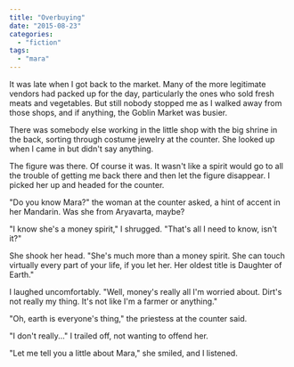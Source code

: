 ```yaml
---
title: "Overbuying"
date: "2015-08-23"
categories: 
  - "fiction"
tags: 
  - "mara"
---
```


It was late when I got back to the market. Many of the more legitimate vendors had packed up for the day, particularly the ones who sold fresh meats and vegetables. But still nobody stopped me as I walked away from those shops, and if anything, the Goblin Market was busier.

There was somebody else working in the little shop with the big shrine in the back, sorting through costume jewelry at the counter. She looked up when I came in but didn't say anything.

The figure was there. Of course it was. It wasn't like a spirit would go to all the trouble of getting me back there and then let the figure disappear. I picked her up and headed for the counter.

"Do you know Mara?" the woman at the counter asked, a hint of accent in her Mandarin. Was she from Aryavarta, maybe?

"I know she's a money spirit," I shrugged. "That's all I need to know, isn't it?"

She shook her head. "She's much more than a money spirit. She can touch virtually every part of your life, if you let her. Her oldest title is Daughter of Earth."

I laughed uncomfortably. "Well, money's really all I'm worried about. Dirt's not really my thing. It's not like I'm a farmer or anything."

"Oh, earth is everyone's thing," the priestess at the counter said.

"I don't really..." I trailed off, not wanting to offend her.

"Let me tell you a little about Mara," she smiled, and I listened.
